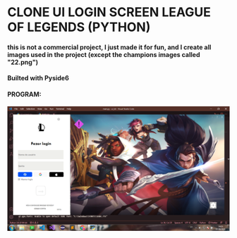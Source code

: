 # CLONE UI LOGIN SCREEN LEAGUE OF LEGENDS (PYTHON)

#### this is not a commercial project, I just made it for fun, and I create all images used in the project (except the champions images called "22.png")

#### Builted with Pyside6 

#### PROGRAM:

![EXAMPLE](img/print.png)


